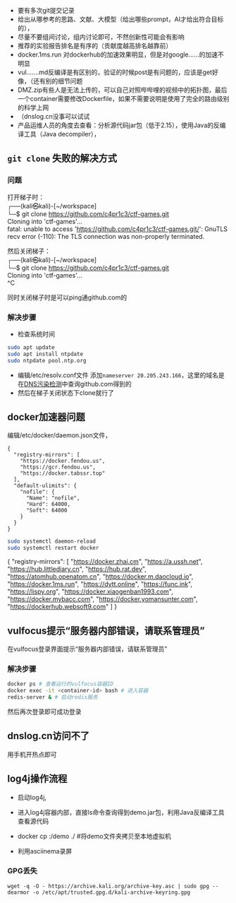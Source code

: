 - 要有多次git提交记录
- 给出从哪参考的思路、文献、大模型（给出哪些prompt，AI才给出符合目标的），
- 尽量不要组间讨论，组内讨论即可，不然创新性可能会有影响
- 推荐的实验报告排名是有序的（贡献度越高排名越靠前）
- docker.1ms.run    对dockerhub的加速效果明显，但是对google……的加速不明显
- vul…….md反编译是有区别的，验证的时候post是有问题的，应该是get好像，（还有别的细节问题
- DMZ.zip有些人是无法上传的，可以自己对照哔哔哩的视频中的拓扑图，最后一个container需要修改Dockerfile，如果不需要说明是使用了完全的路由级别的科学上网
- （dnslog.cn没事可以试试
- 产品运维人员的角度去查看：分析源代码jar包（低于2.15），使用Java的反编译工具（Java decompiler），

## `git clone` 失败的解决方式

### 问题

打开梯子时：<br>
┌──(kali㉿kali)-[~/workspace] <br>
└─$ git clone https://github.com/c4pr1c3/ctf-games.git<br>
Cloning into 'ctf-games'...<br>
fatal: unable to access 'https://github.com/c4pr1c3/ctf-games.git/': GnuTLS recv error (-110): The TLS connection was non-properly terminated.

然后关闭梯子：<br>
┌──(kali㉿kali)-[~/workspace] <br>
└─$ git clone https://github.com/c4pr1c3/ctf-games.git<br>
Cloning into 'ctf-games'...<br>
^C

同时关闭梯子时是可以ping通github.com的

### 解决步骤

- 检查系统时间
```bash
sudo apt update
sudo apt install ntpdate
sudo ntpdate pool.ntp.org
```

- 编辑/etc/resolv.conf文件
  添加`nameserver 20.205.243.166`，这里的域名是在[DNS污染检测](https://tool.chinaz.com/dnsce)中查询github.com得到的
- 然后在梯子关闭状态下clone就行了


## docker加速器问题
编辑/etc/docker/daemon.json文件，
```
{
  "registry-mirrors": [
    "https://docker.fendou.us",
    "https://gcr.fendou.us",
    "https://docker.tabssr.top"
  ],
  "default-ulimits": {
    "nofile": {
      "Name": "nofile",
      "Hard": 64000,
      "Soft": 64000
    }
  }
}
```

```bash
sudo systemctl daemon-reload
sudo systemctl restart docker
```

{
  "registry-mirrors": [
    "https://docker.zhai.cm",
    "https://a.ussh.net",
    "https://hub.littlediary.cn",
    "https://hub.rat.dev",
    "https://atomhub.openatom.cn",
    "https://docker.m.daocloud.io",
    "https://docker.1ms.run",
    "https://dytt.online",
    "https://func.ink",
    "https://lispy.org",
    "https://docker.xiaogenban1993.com",
    "https://docker.mybacc.com",
    "https://docker.yomansunter.com",
    "https://dockerhub.websoft9.com"
  ]
}

## vulfocus提示“服务器内部错误，请联系管理员”

在vulfocus登录界面提示“服务器内部错误，请联系管理员”

### 解决步骤

```bash
docker ps # 查看运行的vulfocus容器ID
docker exec -it <container-id> bash # 进入容器
redis-server & # 启动redis服务
```
然后再次登录即可成功登录

## dnslog.cn访问不了

用手机开热点即可

## log4j操作流程

- 启动log4j,
- 进入log4j容器内部，直接ls命令查询得到demo.jar包，利用Java反编译工具查看源代码
- docker cp <container-name>:/demo ./ #将demo文件夹拷贝至本地虚拟机



- 利用asciinema录屏


### GPG丢失

```
wget -q -O - https://archive.kali.org/archive-key.asc | sudo gpg --dearmor -o /etc/apt/trusted.gpg.d/kali-archive-keyring.gpg
```

